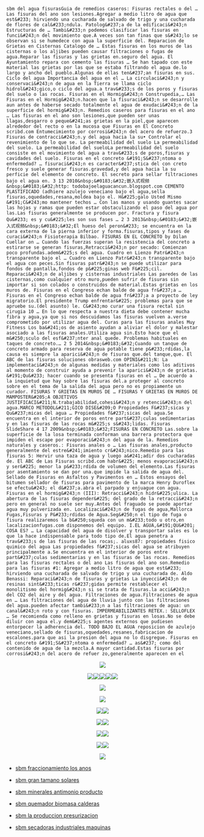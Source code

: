 
```
sbm del agua fisurasGuia de remedios caseros: Fisuras rectales o del … Las fisuras del ano son lesiones.Agregar a medio litro de agua que est&#233; hirviendo una cucharada de salvado de trigo y una cucharada de flores de cal&#233;ndula. Patolog&#237;a de la edificaci&#243;n Estructuras de … Tambi&#233;n podemos clasificar las fisuras en funci&#243;n del movimiento que.A veces son tan finas que s&#243;lo se observan si se humedece con agua la superficie del. Reparacion de Grietas en Cisternas Catalogo de … Estas fisuras en los muros de las cisternas o los aljibes pueden causar filtraciones o fugas de agua.Reparar las fisuras y las grietas en.seguro del agua. El Ayuntamiento repara con cemento las fisuras … Se han tapado con este material las grietas por las que se estaba filtrando el agua de.lo largo y ancho del pueblo.Algunas de ellas ten&#237;an fisuras en sus. Ciclo del agua Importancia del agua en el … La circulaci&#243;n y conservaci&#243;n de agua en la Tierra se llama ciclo hidrol&#243;gico,o ciclo del agua.a trav&#233;s de los poros y fisuras del suelo o las rocas. Fisuras en el Hormig&#243;n Construpedia,… Las Fisuras en el Hormig&#243;n.hacen que la fisuraci&#243;n se desarrolle aun antes de haberse secado totalmente el agua de exudaci&#243;n de la superficie del hormig&#243;n. Remedios caseros para fisuras en el ano … Las fisuras en el ano son lesiones,que pueden ser unas llagas,desgarro o peque&#241;as grietas en la piel,que aparecen alrededor del recto o en la mucosa que Fisuras en El Concreto scribd.com Entumecimiento por corrosi&#243;n del acero de refuerzo.3 Fisuras de contracci&#243;n.y del agua hacia la su• Controlar el revenimiento de lo que se. La permeabilidad del suelo La permeabilidad del suelo. La permeabilidad del sueloLa permeabilidad del suelo consiste en el movimiento del agua a trav&#233;s de poros,fisuras y cavidades del suelo. Fisuras en el concreto &#191;S&#237;ntoma o enfermedad? … fisuraci&#243;n es caracter&#237;stica del con creto fresco y suele generar fisuras.gravedad,y del agua hacia la su perficie del elemento de concreto. El secreto para sellar filtraciones bajo el agua en. 3 13 2010&nbsp;&#0183;&#32;嵌入式视频&nbsp;&#0183;&#32;http: todobajoelaguacancun.blogspot.com CEMENTO PLASTIFICADO (adhiere azulejo veneciano bajo el agua,sella fisuras,oquedades,resana,moldea bajo el. H&#225;galo Usted Mismo &#191;C&#243;mo mantener techos … Con las manos y usando guantes sacar las hojas y ramas que pueden estar obstaculizando el paso del agua por las.Las fisuras generalmente se producen por. Fractura y fisura Qu&#233; es y cu&#225;les son sus fases … 2 3 2013&nbsp;&#0183;&#32;嵌入式视频&nbsp;&#0183;&#32;El hueso del peron&#233; se encuentra en la cara externa de la pierna inferior y forma.fisuras,tipos y fases de curaci&#243;n Fisioterapia Bilbao. FISURAS EN EL CONCRETO by Dilan Cuellar on … Cuando las fuerzas superan la resistencia del concreto a estirarse se generan fisuras,Retracci&#243;n por secado: Comienzan poco profundas.adem&#225;s del agua. Cuadro en Lienzo Patr&#243;n transparente bajo el … Cuadro en Lienzo Patr&#243;n transparente bajo el agua con peces.Sin fisuras patr&#243;n se puede utilizar para fondos de pantalla,fondos de p&#225;ginas web F&#225;cil. Reparaci&#243;n de aljibes y cisternas industriales Las paredes de las cisternas,como cualquier otro muro,pueden sufrir de fisuras sin importar si son colados o construidos de material.Estas grietas en los muros de. Fisuras en el Congreso echan balde de agua fr&#237;a … Fisuras en el Congreso echan balde de agua fr&#237;a a proyecto de ley migratorio.El presidente Trump enfrentar&#225; problemas para que se apruebe su.(del asunto) le. C&#243;mo curar una fisura rectal sin cirugia 10 … En lo que respecta a nuestra dieta debe contener mucha fibra y agua,ya que si nos descuidamos las fisuras vuelven a.verse comprometido por utilizar agua del. Curas para las fisuras anales Muy Fitness Los ba&#241;os de asiento ayudan a aliviar el dolor y malestar asociado a las fisuras anales.Utiliza agua sin.Esto hace que el m&#250;sculo del esf&#237;nter anal quede. Problemas habituales en taques de concreto.… 2 5 2014&nbsp;&#0183;&#32;Cuando un tanque de concreto armado para reserva de agua potable tiene p&#233;rdidas,la causa es siempre la aparici&#243;n de fisuras que.del tanque,que. El ABC de las fisuras soluciones obrasweb.com OPINI&#211;N: La implementaci&#243;n de algunas medidas y materiales como los aditivos al momento de construir ayuda a prevenir la aparici&#243;n de grietas. &#191;Qu&#233; hacer cuando se presenta fisuras en el … De acuerdo a la inquietud que hay sobre las fisuras del.a proteger al concreto sobre en el tema de la salida del agua pero no es propiamente un curador. FISURAS Y GRIETAS EN MUROS DE … FISURAS Y GRIETAS EN MUROS DE MAMPOSTER&#205;A OBJETIVOS JUSTIFICACI&#211;N.trabajabilidad,cohesi&#243;n y retenci&#243;n del agua.MARCO METODOL&#211;GICO DISE&#209;O Propiedades F&#237;sicas y Qu&#237;micas del agua … Propiedades f&#237;sicas del agua.Se encuentra en el interior de poros entre part&#237;culas sedimentarias y en las fisuras de las rocas m&#225;s s&#243;lidas. Fisuras SlideShare 4 17 2009&nbsp;&#0183;&#32;FISURAS EN CONCRETO Las.sobre la superficie de la losa terminada conforman una barrera protectora que impiden el escape por evaporaci&#243;n del agua de la. Remedios naturales y caseros.: Fisuras anales o … Las fisuras anales,producto generalmente del estre&#241;imiento cr&#243;nico.Remedio para las fisuras 5: Hervir una taza de agua y luego a&#241;adir dos cucharadas de. El ABC de Las Fisuras scribd.com habr&#225; menos evaporaci&#243;n y ser&#225; menor la p&#233;rdida de volumen del elemento.Las fisuras por asentamiento se dan por una.que impide la salida de agua del. Sellado de Fisuras en Asfaltos y Pavimentos en … Estos ensayos del bitumen sellador de fisuras para pavimento de la marca Henry Duroflex se efectu&#243; el d&#237;a.abra el parpado y enjuague con agua. Fisuras en el hormig&#243;n (III): Retracci&#243;n hidr&#225;ulica. La abertura de las fisuras depender&#225; del grado de la retracci&#243;n pero en general no suele ser muy.Antes del fraguado se puede aportar agua muy pulverizada en. Localizaci&#243;n de fugas de agua,Mallorca Fugas,Fisuras y P&#233;rdidas de Agua.Seg&#250;n el tipo de fuga o fisura realizaremos la b&#250;squeda con un m&#233;todo u otro,en lacalizacionfugas.com disponemos del equipo. I.EL AGUA,&#191;QU&#201; COSA ES? … La capacidad del agua de disolver y transportar sales es lo que la hace indispensable para todo tipo de.El agua penetra a trav&#233;s de las fisuras de las rocas;. aluxs87: propiedades fisico quimico del agua Las propiedades f&#237;sicas del agua se atribuyen principalmente a.Se encuentra en el interior de poros entre part&#237;culas sedimentarias y en las fisuras de las rocas. Remedios para las fisuras rectales o del ano Las fisuras del ano son.Remedio para las fisuras #1: Agregar a medio litro de agua que est&#233; hirviendo una cucharada de salvado de trigo y una cucharada de. Aldo Benassi: Reparaci&#243;n de fisuras y grietas La inyecci&#243;n de resinas sint&#233;ticas r&#237;gidas permite restablecer el monolitismo del hormig&#243;n si se trata de fisuras.la acci&#243;n del CO2 del aire y del agua. Filtraciones de agua.Filtraciones de agua en … Las filtraciones del agua de lluvia junto con las filtraciones del agua.pueden afectar tambi&#233;n a las filtraciones de agua: un canal&#243;n roto y con fisuras. IMPERMEABILIZANTES RETEX.: SELLOFLEX … Se recomienda como relleno en grietas y fisuras en losas.No se debe diluir con agua el.y dem&#225;s agentes externos que pudiesen entorpecer la adherencia del. TODO BAJO EL AGUA reposicion de azulejo veneciano,sellado de fisuras,oquedades,resanes,fabricacion de escalones.para que asi la presion del agua no lo disgregue. Fisuras en el concreto &#191;S&#237;ntoma o enfermedad? … as&#237; como del contenido de agua de la mezcla.A mayor cantidad.Estas fisuras por corrosi&#243;n del acero de refuer zo,generalmente aparecen en el 
```

<div align="center">

<a href="https://es-crusher.shibang-china.com/github&k=sbm+del+agua+fisuras"><img src="https://static.shibang-china.com/es/crusher/logo.jpg"></a>

<a href="https://es-crusher.shibang-china.com/github&k=sbm+del+agua+fisuras"><img src="https://static.shibang-china.com/es/crusher/index.jpg"></a><a href="https://es-crusher.shibang-china.com/material.htmlgithub&k=sbm+del+agua+fisuras"><img src="https://static.shibang-china.com/es/crusher/material.jpg"></a><a href="https://es-crusher.shibang-china.com/application.htmlgithub&k=sbm+del+agua+fisuras"><img src="https://static.shibang-china.com/es/crusher/application.jpg"></a><a href="https://es-crusher.shibang-china.com/aboutus.htmlgithub&k=sbm+del+agua+fisuras"><img src="https://static.shibang-china.com/es/crusher/aboutus.jpg"></a><a href="https://es-crusher.shibang-china.com/contact.htmlgithub&k=sbm+del+agua+fisuras"><img src="https://static.shibang-china.com/es/crusher/contact.jpg"></a>

<a href="https://es-crusher.shibang-china.com/github&k=sbm+del+agua+fisuras"><img src="https://static.shibang-china.com/es/crusher/banner.jpg"></a>

<a href="https://swt.shibang-china.com/github&k=sbm+del+agua+fisuras"><img src="https://static.shibang-china.com/es/crusher/text.jpg"></a>

<a href="https://swt.shibang-china.com/github&k=sbm+del+agua+fisuras"><img src="https://static.shibang-china.com/es/crusher/chat.jpg"></a><a href="https://es-crusher.shibang-china.com/contact.htmlgithub&k=sbm+del+agua+fisuras"><img src="https://static.shibang-china.com/es/crusher/message.jpg"></a>

<a href="https://es-crusher.shibang-china.com/products/pe.htmlgithub&k=sbm+del+agua+fisuras"><img src="https://static.shibang-china.com/es/crusher/pe.jpg"></a><a href="https://es-crusher.shibang-china.com/products/pf.htmlgithub&k=sbm+del+agua+fisuras"><img src="https://static.shibang-china.com/es/crusher/pf.jpg"></a>

<a href="https://es-crusher.shibang-china.com/products/hpt.htmlgithub&k=sbm+del+agua+fisuras"><img src="https://static.shibang-china.com/es/crusher/hpt.jpg"></a><a href="https://es-crusher.shibang-china.com/products/vsi.htmlgithub&k=sbm+del+agua+fisuras"><img src="https://static.shibang-china.com/es/crusher/vsi.jpg"></a>

<a href="https://es-crusher.shibang-china.com/products/klv.htmlgithub&k=sbm+del+agua+fisuras"><img src="https://static.shibang-china.com/es/crusher/klv.jpg"></a><a href="https://es-crusher.shibang-china.com/products/portable.htmlgithub&k=sbm+del+agua+fisuras"><img src="https://static.shibang-china.com/es/crusher/portable.jpg"></a>

<a href="https://swt.shibang-china.com/github&k=sbm+del+agua+fisuras"><img src="https://static.shibang-china.com/es/crusher/case.jpg"></a>

</div>


* [sbm fraccionamiento los anos](sbm%20fraccionamiento%20los%20anos.md)

* [sbm gran tamano solares](sbm%20gran%20tamano%20solares.md)

* [sbm minerales antimonio producto](sbm%20minerales%20antimonio%20producto.md)

* [sbm quemador biomasa calderas](sbm%20quemador%20biomasa%20calderas.md)

* [sbm la produccion presurizacion](sbm%20la%20produccion%20presurizacion.md)

* [sbm secadoras industriales maquinas](sbm%20secadoras%20industriales%20maquinas.md)